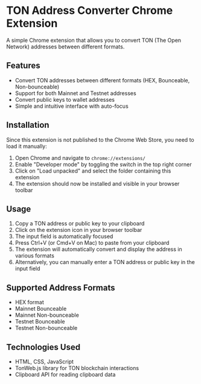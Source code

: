 # TON Address Converter Chrome Extension

A simple Chrome extension that allows you to convert TON (The Open Network) addresses between different formats.

## Features

- Convert TON addresses between different formats (HEX, Bounceable, Non-bounceable)
- Support for both Mainnet and Testnet addresses
- Convert public keys to wallet addresses
- Simple and intuitive interface with auto-focus

## Installation

Since this extension is not published to the Chrome Web Store, you need to load it manually:

1. Open Chrome and navigate to `chrome://extensions/`
2. Enable "Developer mode" by toggling the switch in the top right corner
3. Click on "Load unpacked" and select the folder containing this extension
4. The extension should now be installed and visible in your browser toolbar

## Usage

1. Copy a TON address or public key to your clipboard
2. Click on the extension icon in your browser toolbar
3. The input field is automatically focused
4. Press Ctrl+V (or Cmd+V on Mac) to paste from your clipboard
5. The extension will automatically convert and display the address in various formats
6. Alternatively, you can manually enter a TON address or public key in the input field

## Supported Address Formats

- HEX format
- Mainnet Bounceable
- Mainnet Non-bounceable
- Testnet Bounceable
- Testnet Non-bounceable

## Technologies Used

- HTML, CSS, JavaScript
- TonWeb.js library for TON blockchain interactions
- Clipboard API for reading clipboard data 